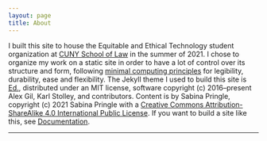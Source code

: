 ```yaml
---
layout: page
title: About
---
```


I built this site to house the Equitable and Ethical Technology student organization at <a href="https://www.law.cuny.edu/">CUNY School of Law</a> in the summer of 2021. I chose to organize my work on a static site in order to have a lot of control over its structure and form, following <a href="http://go-dh.github.io/mincomp/">minimal computing principles</a> for legibility, durability, ease and flexibility. The Jekyll theme I used to build this site is <a href="https://minicomp.github.io/ed/">Ed.</a>, distributed under an MIT license, software copyright (c) 2016–present Alex Gil, Karl Stolley, and contributors. Content is by Sabina Pringle, copyright (c) 2021 Sabina Pringle with a <a href="https://creativecommons.org/licenses/by-sa/4.0/">Creative Commons Attribution-ShareAlike 4.0 International Public License</a>. If you want to build a site like this, see <a href="https://binipringle.github.io/eet/documentation/">Documentation</a>.  

---
